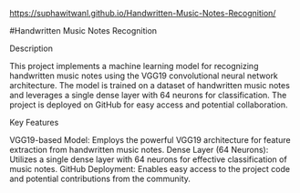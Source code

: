 https://suphawitwanl.github.io/Handwritten-Music-Notes-Recognition/

#Handwritten Music Notes Recognition

Description

This project implements a machine learning model for recognizing handwritten music notes using the VGG19 convolutional neural network architecture. The model is trained on a dataset of handwritten music notes and leverages a single dense layer with 64 neurons for classification. The project is deployed on GitHub for easy access and potential collaboration.

Key Features

VGG19-based Model: Employs the powerful VGG19 architecture for feature extraction from handwritten music notes.
Dense Layer (64 Neurons): Utilizes a single dense layer with 64 neurons for effective classification of music notes.
GitHub Deployment: Enables easy access to the project code and potential contributions from the community.

